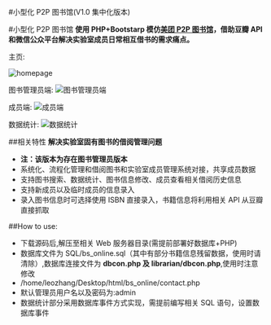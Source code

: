 #小型化 P2P 图书馆(V1.0 集中化版本)

#小型化 P2P 图书馆
**使用 PHP+Bootstarp 模仿[美团 P2P 图书馆](http://tech.meituan.com/mt-library-introduce.html)，借助豆瓣 API 和微信公众平台解决实验室成员日常相互借书的需求痛点。**

主页:

![homepage][1]

图书管理员端:
![图书管理员端][2]

成员端:
![成员端][3]

数据统计:
![数据统计][4]

##相关特性
**解决实验室固有图书的借阅管理问题**

 - **注：该版本为存在图书管理员版本**
 - 系统化、流程化管理和借阅图书和实验室成员管理系统对接，共享成员数据
 - 支持图书搜索、数据统计、图书信息修改、成员查看相关借阅历史信息
 - 支持新成员以及临时成员的信息录入
 - 录入图书信息时可选择使用 ISBN 直接录入，书籍信息将利用相关 API 从豆瓣直接抓取


  [1]: https://dn-leozhang2018.qbox.me/Screenshot%20from%202016-03-03%2012-05-13.png
  [2]: https://dn-leozhang2018.qbox.me/Screenshot%20from%202016-03-03%2011-50-48.png
  [3]: https://dn-leozhang2018.qbox.me/Screenshot%20from%202016-03-03%2012-03-57.png
  [4]: https://dn-leozhang2018.qbox.me/Screenshot%20from%202016-03-03%2012-06-29.png


##How to use:

 - 下载源码后,解压至相关 Web 服务器目录(需提前部署好数据库+PHP)
 - 数据库文件为 SQL/bs_online.sql（其中有部分书籍信息残留数据，使用时请清除）,数据库连接文件为 **dbcon.php 及 librarian/dbcon.php**,使用时注意修改
 - /home/leozhang/Desktop/html/bs_online/contact.php
 - 默认管理员用户名以及密码为:admin
 - 数据统计部分采用数据库事件方式实现，需提前编写相关 SQL 语句，设置数据库事件
